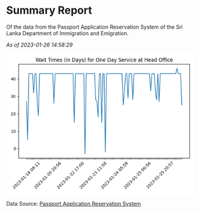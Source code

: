 # Summary Report

Of the data from the Passport Application Reservation System of the Sri Lanka Department of Immigration and Emigration.

*As of 2023-01-26 14:58:29*

![Wait Time Chart](summary.wait_time_chart.png)

Data Source: [Passport Application Reservation System](https://eservices.immigration.gov.lk:8443/appointment/pages/reservationApplication.xhtml)